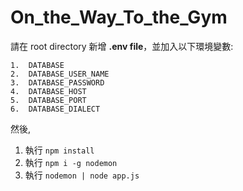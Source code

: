 # On_the_Way_To_the_Gym

請在 root directory 新增 **.env file**，並加入以下環境變數:

```
1.  DATABASE
2.  DATABASE_USER_NAME
3.  DATABASE_PASSWORD
4.  DATABASE_HOST
5.  DATABASE_PORT
6.  DATABASE_DIALECT
```

然後,
1.  執行 `npm install`
2.  執行 `npm i -g nodemon`
2.  執行 `nodemon | node app.js`
